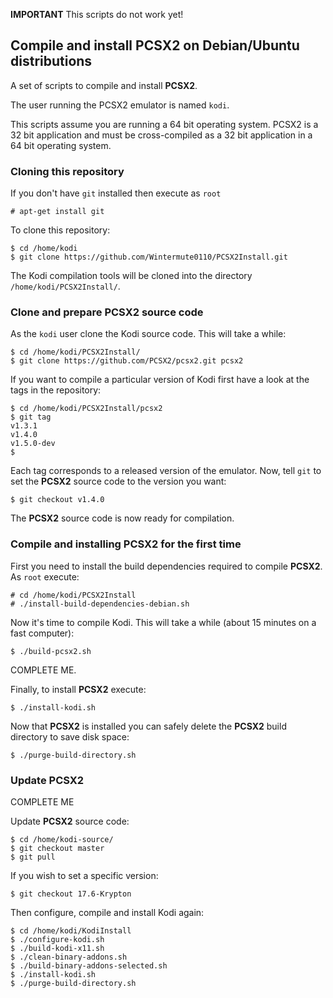 **IMPORTANT** This scripts do not work yet!

## Compile and install PCSX2 on Debian/Ubuntu distributions ##

A set of scripts to compile and install **PCSX2**.

The user running the PCSX2 emulator is named `kodi`.

This scripts assume you are running a 64 bit operating system. PCSX2 is a 32 bit application
and must be cross-compiled as a 32 bit application in a 64 bit operating system.

### Cloning this repository ###

If you don't have `git` installed then execute as `root`
```
# apt-get install git
```

To clone this repository:
```
$ cd /home/kodi
$ git clone https://github.com/Wintermute0110/PCSX2Install.git
```

The Kodi compilation tools will be cloned into the directory `/home/kodi/PCSX2Install/`.


### Clone and prepare PCSX2 source code ###

As the `kodi` user clone the Kodi source code. This will take a while:
```
$ cd /home/kodi/PCSX2Install/
$ git clone https://github.com/PCSX2/pcsx2.git pcsx2
```

If you want to compile a particular version of Kodi first have a look at the
tags in the repository:
```
$ cd /home/kodi/PCSX2Install/pcsx2
$ git tag
v1.3.1
v1.4.0
v1.5.0-dev
$ 
```

Each tag corresponds to a released version of the emulator. Now, tell `git` to set the
**PCSX2** source code to the version you want:
```
$ git checkout v1.4.0
```

The **PCSX2** source code is now ready for compilation.


### Compile and installing PCSX2 for the first time ###

First you need to install the build dependencies required to compile **PCSX2**.
As `root` execute:
```
# cd /home/kodi/PCSX2Install
# ./install-build-dependencies-debian.sh
```

Now it's time to compile Kodi. This will take a while (about 15 minutes on a
fast computer):
```
$ ./build-pcsx2.sh
```

COMPLETE ME.

Finally, to install **PCSX2** execute:
```
$ ./install-kodi.sh
```

Now that **PCSX2** is installed you can safely delete the **PCSX2** build directory to save disk space:
```
$ ./purge-build-directory.sh
```

### Update PCSX2 ###

COMPLETE ME

Update **PCSX2** source code:
```
$ cd /home/kodi-source/
$ git checkout master
$ git pull
```

If you wish to set a specific version:
```
$ git checkout 17.6-Krypton
```

Then configure, compile and install Kodi again:
```
$ cd /home/kodi/KodiInstall
$ ./configure-kodi.sh
$ ./build-kodi-x11.sh
$ ./clean-binary-addons.sh
$ ./build-binary-addons-selected.sh
$ ./install-kodi.sh
$ ./purge-build-directory.sh
```
